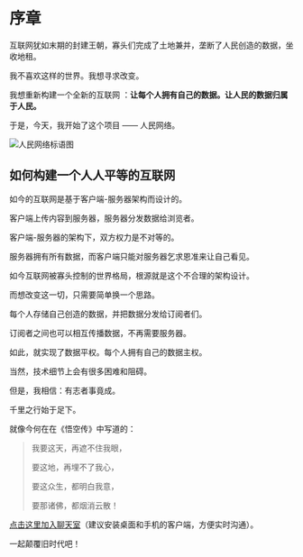 # 序章

互联网犹如末期的封建王朝，寡头们完成了土地兼并，垄断了人民创造的数据，坐收地租。

我不喜欢这样的世界。我想寻求改变。

我想重新构建一个全新的互联网 ：**让每个人拥有自己的数据。让人民的数据归属于人民。**

于是，今天，我开始了这个项目 —— 人民网络。

![人民网络标语图](/slogan.svg)


## 如何构建一个人人平等的互联网

如今的互联网是基于客户端-服务器架构而设计的。

客户端上传内容到服务器，服务器分发数据给浏览者。

客户端-服务器的架构下，双方权力是不对等的。

服务器拥有所有数据，而客户端只能对服务器乞求恩准来让自己看见。

如今互联网被寡头控制的世界格局，根源就是这个不合理的架构设计。

而想改变这一切，只需要简单换一个思路。

每个人存储自己创造的数据，并把数据分发给订阅者们。

订阅者之间也可以相互传播数据，不再需要服务器。

如此，就实现了数据平权。每个人拥有自己的数据主权。

当然，技术细节上会有很多困难和阻碍。

但是，我相信：有志者事竟成。

千里之行始于足下。

就像今何在在《悟空传》中写道的：

> 我要这天，再遮不住我眼，
>
> 要这地，再埋不了我心，
>
> 要这众生，都明白我意，
>
> 要那诸佛，都烟消云散！


[点击这里加入聊天室](https://rmw.zulipchat.com)（建议安装桌面和手机的客户端，方便实时沟通）。

一起颠覆旧时代吧！
